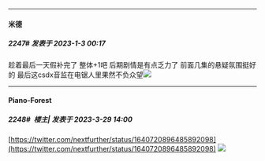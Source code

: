 

*****

####  米德  
##### 2247#       发表于 2023-1-3 00:17

趁着最后一天假补完了 整体+1吧 后期剧情是有点乏力了 前面几集的悬疑氛围挺好的
最后这csdx音监在电锯人里果然不负众望<img src="https://static.saraba1st.com/image/smiley/face2017/067.png" referrerpolicy="no-referrer">

*****

####  Piano-Forest  
##### 2248#         楼主| 发表于 2023-3-29 14:00

[https://twitter.com/nextfurther/status/1640720896485892098](https://twitter.com/nextfurther/status/1640720896485892098)
<img src="https://p.sda1.dev/10/98981dad76a8d5ba9dbf41b5541c1094/qXKBG1BnhxClvkA5.gif" referrerpolicy="no-referrer">


